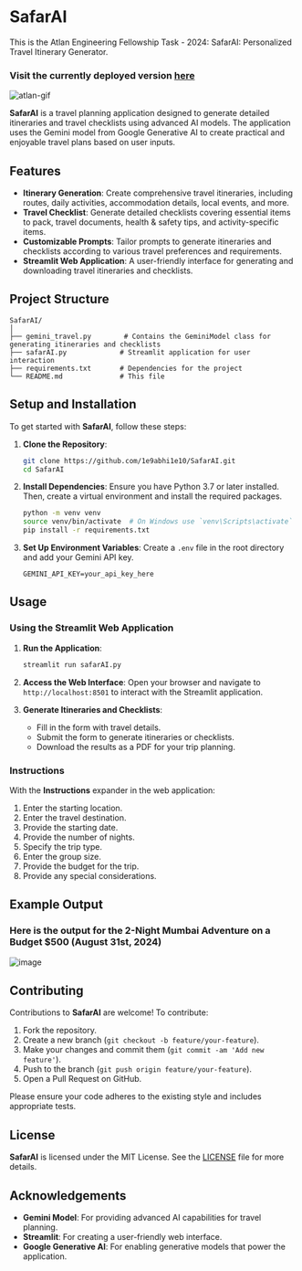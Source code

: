 # SafarAI
This is the Atlan Engineering Fellowship Task - 2024:
SafarAI: Personalized Travel Itinerary Generator.
### Visit the currently deployed version [**here**](https://safar-ai.streamlit.app/)

![atlan-gif](https://github.com/user-attachments/assets/956e33bc-8bee-43d8-b19a-ac5f3cc0915c)

**SafarAI** is a travel planning application designed to generate detailed itineraries and travel checklists using advanced AI models. The application uses the Gemini model from Google Generative AI to create practical and enjoyable travel plans based on user inputs.

## Features

- **Itinerary Generation**: Create comprehensive travel itineraries, including routes, daily activities, accommodation details, local events, and more.
- **Travel Checklist**: Generate detailed checklists covering essential items to pack, travel documents, health & safety tips, and activity-specific items.
- **Customizable Prompts**: Tailor prompts to generate itineraries and checklists according to various travel preferences and requirements.
- **Streamlit Web Application**: A user-friendly interface for generating and downloading travel itineraries and checklists.

## Project Structure

```
SafarAI/
│
├── gemini_travel.py        # Contains the GeminiModel class for generating itineraries and checklists
├── safarAI.py             # Streamlit application for user interaction
├── requirements.txt       # Dependencies for the project
└── README.md              # This file
```

## Setup and Installation

To get started with **SafarAI**, follow these steps:

1. **Clone the Repository**:
    ```bash
    git clone https://github.com/1e9abhi1e10/SafarAI.git
    cd SafarAI
    ```

2. **Install Dependencies**:
    Ensure you have Python 3.7 or later installed. Then, create a virtual environment and install the required packages.
    ```bash
    python -m venv venv
    source venv/bin/activate  # On Windows use `venv\Scripts\activate`
    pip install -r requirements.txt
    ```

3. **Set Up Environment Variables**:
    Create a `.env` file in the root directory and add your Gemini API key.
    ```plaintext
    GEMINI_API_KEY=your_api_key_here
    ```

## Usage

### Using the Streamlit Web Application

1. **Run the Application**:
    ```bash
    streamlit run safarAI.py
    ```

2. **Access the Web Interface**:
    Open your browser and navigate to `http://localhost:8501` to interact with the Streamlit application.

3. **Generate Itineraries and Checklists**:
    - Fill in the form with travel details.
    - Submit the form to generate itineraries or checklists.
    - Download the results as a PDF for your trip planning.

### Instructions

With the **Instructions** expander in the web application:

1. Enter the starting location.
2. Enter the travel destination.
3. Provide the starting date.
4. Provide the number of nights.
5. Specify the trip type.
6. Enter the group size.
7. Provide the budget for the trip.
8. Provide any special considerations.

## Example Output

### Here is the output for the 2-Night Mumbai Adventure on a Budget $500 (August 31st, 2024)

![image](https://github.com/user-attachments/assets/84647d5d-4ecc-4427-8749-3c32b5f0634b)

## Contributing

Contributions to **SafarAI** are welcome! To contribute:
1. Fork the repository.
2. Create a new branch (`git checkout -b feature/your-feature`).
3. Make your changes and commit them (`git commit -am 'Add new feature'`).
4. Push to the branch (`git push origin feature/your-feature`).
5. Open a Pull Request on GitHub.

Please ensure your code adheres to the existing style and includes appropriate tests.

## License

**SafarAI** is licensed under the MIT License. See the [LICENSE](https://github.com/1e9abhi1e10/SafarAI/blob/master/LICENSE) file for more details.

## Acknowledgements

- **Gemini Model**: For providing advanced AI capabilities for travel planning.
- **Streamlit**: For creating a user-friendly web interface.
- **Google Generative AI**: For enabling generative models that power the application.
